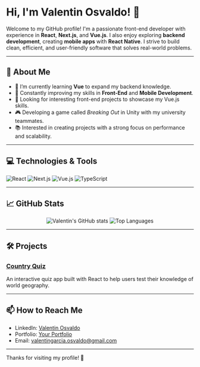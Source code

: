 # Hi, I'm Valentin Osvaldo! 👋

Welcome to my GitHub profile! I'm a passionate front-end developer with experience in **React**, **Next.js**, and **Vue.js**. I also enjoy exploring **backend development**, creating **mobile apps** with **React Native**. I strive to build clean, efficient, and user-friendly software that solves real-world problems.

---

## 🚀 About Me

- 🌱 I’m currently learning **Vue** to expand my backend knowledge.
- 🧠 Constantly improving my skills in **Front-End** and **Mobile Development**.
- 💼 Looking for interesting front-end projects to showcase my Vue.js skills.
- 🎮 Developing a game called *Breaking Out* in Unity with my university teammates.
- 📚 Interested in creating projects with a strong focus on performance and scalability.

---

## 💻 Technologies & Tools

![React](https://img.shields.io/badge/React-20232A?style=for-the-badge&logo=react&logoColor=61DAFB)
![Next.js](https://img.shields.io/badge/Next.js-000000?style=for-the-badge&logo=nextdotjs&logoColor=white)
![Vue.js](https://img.shields.io/badge/Vue.js-35495E?style=for-the-badge&logo=vuedotjs&logoColor=4FC08D)
![TypeScript](https://img.shields.io/badge/TypeScript-007ACC?style=for-the-badge&logo=typescript&logoColor=white)

---

## 📈 GitHub Stats

<p align="center">
  <img src="https://github-readme-stats.vercel.app/api?username=ValentinOsvaldo&show_icons=true&theme=radical" alt="Valentin's GitHub stats" />
  <img src="https://github-readme-stats.vercel.app/api/top-langs/?username=ValentinOsvaldo&layout=compact&theme=radical" alt="Top Languages" />
</p>

---

## 🛠️ Projects

### [Country Quiz](https://github.com/ValentinOsvaldo/Country-Quiz)
An interactive quiz app built with React to help users test their knowledge of world geography.

---

## 📫 How to Reach Me

- LinkedIn: [Valentin Osvaldo](https://www.linkedin.com/in/valentinosvaldo)
- Portfolio: [Your Portfolio]([https://your-portfolio.com](https://valentin-osvaldo.vercel.app/en))
- Email: valentingarcia.osvaldo@gmail.com


---

Thanks for visiting my profile! 🚀
